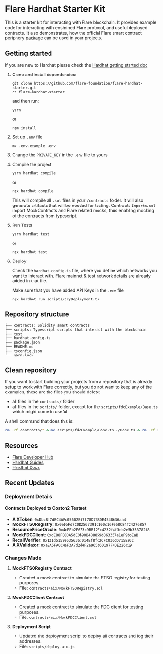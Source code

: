 # Flare Hardhat Starter Kit

This is a starter kit for interacting with Flare blockchain.
It provides example code for interacting with enshrined Flare protocol, and useful deployed contracts.
It also demonstrates, how the official Flare smart contract periphery [package](https://www.npmjs.com/package/@flarenetwork/flare-periphery-contracts) can be used in your projects.

## Getting started

If you are new to Hardhat please check the [Hardhat getting started doc](https://hardhat.org/hardhat-runner/docs/getting-started#overview)

1. Clone and install dependencies:

   ```console
   git clone https://github.com/flare-foundation/flare-hardhat-starter.git
   cd flare-hardhat-starter
   ```

   and then run:

   ```console
   yarn
   ```

   or

   ```console
   npm install
   ```

2. Set up `.env` file

   ```console
   mv .env.example .env
   ```

3. Change the `PRIVATE_KEY` in the `.env` file to yours

4. Compile the project

   ```console
   yarn hardhat compile
   ```

   or

   ```console
   npx hardhat compile
   ```

   This will compile all `.sol` files in your `/contracts` folder.
   It will also generate artifacts that will be needed for testing.
   Contracts `Imports.sol` import MockContracts and Flare related mocks, thus enabling mocking of the contracts from typescript.

5. Run Tests

   ```console
   yarn hardhat test
   ```

   or

   ```console
   npx hardhat test
   ```

6. Deploy

   Check the `hardhat.config.ts` file, where you define which networks you want to interact with.
   Flare mainnet & test network details are already added in that file.

   Make sure that you have added API Keys in the `.env` file

   ```console
   npx hardhat run scripts/tryDeployment.ts
   ```

## Repository structure

```
├── contracts: Solidity smart contracts
├── scripts: Typescript scripts that interact with the blockchain
├── test
├── hardhat.config.ts
├── package.json
├── README.md
├── tsconfig.json
└── yarn.lock
```

## Clean repository

If you want to start building your projects from a repository that is already setup to work with Flare correctly, but you do not want to keep any of the examples, these are the files you should delete:

- all files in the `contracts/` folder
- all files in the `scripts/` folder, except for the `scripts/fdcExample/Base.ts` which might come in useful

A shell command that does this is:

```sh
rm -rf contracts/* & mv scripts/fdcExample/Base.ts ./Base.ts & rm -rf scripts/* & mv ./Base.ts scripts/Base.ts
```

## Resources

- [Flare Developer Hub](https://dev.flare.network/)
- [Hardhat Guides](https://dev.flare.network/fdc/guides/hardhat)
- [Hardhat Docs](https://hardhat.org/docs)

## Recent Updates

### Deployment Details

#### Contracts Deployed to Coston2 Testnet

- **AIXToken**: `0xDbc8f7dEC4AFc05602Ed7f78D73BDE4548636aa4`
- **MockFTSORegistry**: `0x0eDbFd7C0D2567391c100c16F968C84f24276857`
- **ResourcePriceOracle**: `0x4cFEb2E673c9BB12Fc4232f4f3eb2e5b353782f8`
- **MockFDCClient**: `0xdE88FB8DA5dE0b90B488859d863357a1eF9bbEaB`
- **RecallVerifier**: `0x131d515996356367014Ef8fc2CFC036cD715E96c`
- **AIXValidator**: `0xa2A5FA0C4eF3A7d2d4F2e965360197F4DE226c19`

### Changes Made

1. **MockFTSORegistry Contract**

   - Created a mock contract to simulate the FTSO registry for testing purposes.
   - File: `contracts/aix/MockFTSORegistry.sol`

2. **MockFDCClient Contract**

   - Created a mock contract to simulate the FDC client for testing purposes.
   - File: `contracts/aix/MockFDCClient.sol`

3. **Deployment Script**
   - Updated the deployment script to deploy all contracts and log their addresses.
   - File: `scripts/deploy-aix.js`
